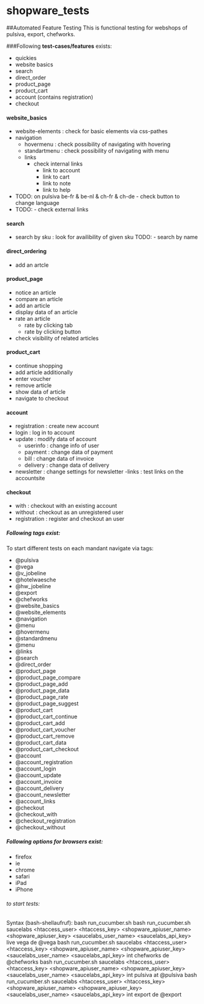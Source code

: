 # shopware_tests
##Automated Feature Testing 
This is functional testing for webshops of pulsiva, export, chefworks.

###Following **test-cases/features** exists:
- quickies
- website basics 
- search
- direct_order
- product_page
- product_cart
- account (contains registration)
- checkout

#### website_basics
  - website-elements
    : check for basic elements via css-pathes 
  - navigation
    - hovermenu
      : check possibility of navigating with hovering
    - standartmenu
      : check possibility of navigating with menu
    - links
      - check internal links
        - link to account
        - link to cart
        - link to note
        - link to help
- TODO:      on pulsiva be-fr & be-nl & ch-fr & ch-de - check button to change language
- TODO:      - check external links

#### search
  - search by sku
    : look for availibility of given sku
TODO:  - search by name

#### direct_ordering
  - add an artcle 

#### product_page
  - notice an article
  - compare an article
  - add an article
  - display data of an article
  - rate an article
    - rate by clicking tab
    - rate by clicking button
  - check visibility of related articles

#### product_cart
  - continue shopping
  - add article additionally
  - enter voucher 
  - remove article
  - show data of article
  - navigate to checkout

#### account
  - registration
    : create new account
  - login
    : log in to account
  - update
    : modify data of account
    - userinfo
      : change info of user
    - payment
      : change data of payment
    - bill
      : change data of invoice
    - delivery
      : change data of delivery
  - newsletter
    : change settings for newsletter
  -links
    : test links on the accountsite

#### checkout
  - with
    : checkout with an existing account
  - without
    : checkout as an unregistered user
  - registration
    : register and checkout an user

##### Following tags exist:
To start different tests on each mandant navigate via tags:
- @pulsiva
- @vega
- @v_jobeline
- @hotelwaesche
- @hw_jobeline
- @export
- @chefworks
- @website_basics
- @website_elements
- @navigation
- @menu
- @hovermenu
- @standardmenu
- @menu
- @links
- @search
- @direct_order
- @product_page
- @product_page_compare 
- @product_page_add
- @product_page_data
- @product_page_rate   
- @product_page_suggest
- @product_cart
- @product_cart_continue
- @product_cart_add
- @product_cart_voucher
- @product_cart_remove
- @product_cart_data
- @product_cart_checkout
- @account
- @account_registration
- @account_login
- @account_update
- @account_invoice
- @account_delivery
- @account_newsletter
- @account_links
- @checkout
- @checkout_with
- @checkout_registration
- @checkout_without

##### Following options for browsers exist:
- firefox
- ie
- chrome
- safari
- iPad
- iPhone

###### to start tests:
Syntax (bash-shellaufruf): bash run_cucumber.sh <testenviroment-system> <browser> <apiuser> <apikey> <sauceuser> <saucekey> <test-system> <testshop> <country> <tag>
bash run_cucumber.sh saucelabs <browser> <htaccess_user> <htaccess_key> <shopware_apiuser_name> <shopware_apiuser_key> <saucelabs_user_name> <saucelabs_api_key> live vega de @vega
bash run_cucumber.sh saucelabs <browser> <htaccess_user> <htaccess_key> <shopware_apiuser_name> <shopware_apiuser_key> <saucelabs_user_name> <saucelabs_api_key> int chefworks de @chefworks
bash run_cucumber.sh saucelabs <browser> <htaccess_user> <htaccess_key> <shopware_apiuser_name> <shopware_apiuser_key> <saucelabs_user_name> <saucelabs_api_key> int pulsiva at @pulsiva
bash run_cucumber.sh saucelabs <browser> <htaccess_user> <htaccess_key> <shopware_apiuser_name> <shopware_apiuser_key> <saucelabs_user_name> <saucelabs_api_key> int export de @export

